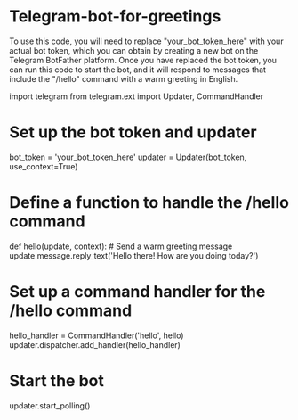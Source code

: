 # Telegram-bot-for-greetings
To use this code, you will need to replace "your_bot_token_here" with your actual bot token, which you can obtain by creating a new bot on the Telegram BotFather platform. Once you have replaced the bot token, you can run this code to start the bot, and it will respond to messages that include the "/hello" command with a warm greeting in English.

import telegram
from telegram.ext import Updater, CommandHandler

# Set up the bot token and updater
bot_token = 'your_bot_token_here'
updater = Updater(bot_token, use_context=True)

# Define a function to handle the /hello command
def hello(update, context):
    # Send a warm greeting message
    update.message.reply_text('Hello there! How are you doing today?')

# Set up a command handler for the /hello command
hello_handler = CommandHandler('hello', hello)
updater.dispatcher.add_handler(hello_handler)

# Start the bot
updater.start_polling()
